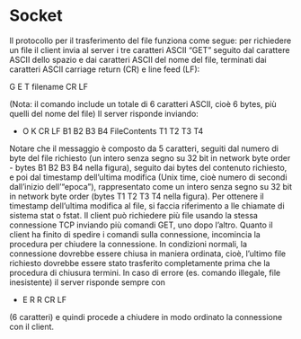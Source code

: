 # Socket

Il protocollo per il trasferimento del file funziona come segue: per richiedere un file il client invia al
server i tre caratteri ASCII “GET” seguito dal carattere ASCII dello spazio e dai caratteri ASCII del
nome del file, terminati dai caratteri ASCII carriage return (CR) e line feed (LF):

G E T filename CR LF

(Nota: il comando include un totale di 6 caratteri ASCII, cioè 6 bytes, più quelli del nome del file)
Il server risponde inviando:

+ O K CR LF B1 B2 B3 B4 FileContents T1 T2 T3 T4

Notare che il messaggio è composto da 5 caratteri, seguiti dal numero di byte del file richiesto (un
intero senza segno su 32 bit in network byte order - bytes B1 B2 B3 B4 nella figura), seguito dai
bytes del contenuto richiesto, e poi dal timestamp dell’ultima modifica (Unix time, cioè numero di
secondi dall’inizio dell’“epoca”), rappresentato come un intero senza segno su 32 bit in network
byte order (bytes T1 T2 T3 T4 nella figura).
Per ottenere il timestamp dell’ultima modifica al file, si faccia riferimento a
lle chiamate di sistema stat o fstat.
Il client può richiedere più file usando la stessa connessione TCP inviando più comandi GET, uno
dopo l’altro. Quanto il client ha finito di spedire i comandi sulla connessione, incomincia la
procedura per chiudere la connessione. In condizioni normali, la connessione dovrebbe essere
chiusa in maniera ordinata, cioè, l’ultimo file richiesto dovrebbe essere stato trasferito
completamente prima che la procedura di chiusura termini.
In caso di errore (es. comando illegale, file inesistente) il server risponde sempre con

- E R R CR LF

(6 caratteri) e quindi procede a chiudere in modo ordinato la connessione con il client.
